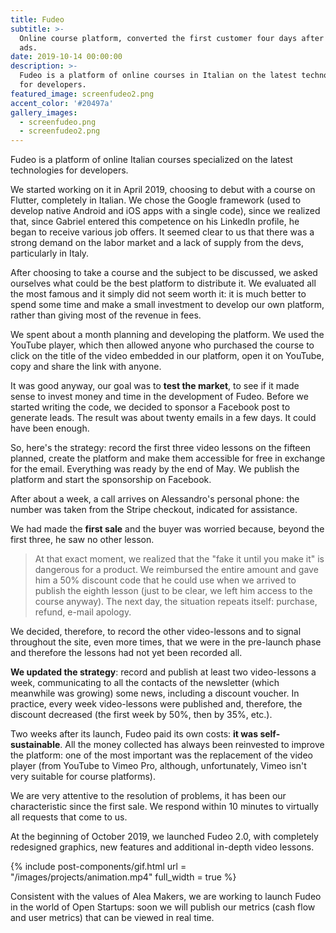 ```yaml
---
title: Fudeo
subtitle: >-
  Online course platform, converted the first customer four days after the first
  ads.
date: 2019-10-14 00:00:00
description: >-
  Fudeo is a platform of online courses in Italian on the latest technologies
  for developers.
featured_image: screenfudeo2.png
accent_color: '#20497a'
gallery_images:
  - screenfudeo.png
  - screenfudeo2.png
---
```


Fudeo is a platform of online Italian courses specialized on the latest technologies for developers.

We started working on it in April 2019, choosing to debut with a course on Flutter, completely in Italian. We chose the Google framework (used to develop native Android and iOS apps with a single code), since we realized that, since Gabriel entered this competence on his LinkedIn profile, he began to receive various job offers. It seemed clear to us that there was a strong demand on the labor market and a lack of supply from the devs, particularly in Italy.

After choosing to take a course and the subject to be discussed, we asked ourselves what could be the best platform to distribute it. We evaluated all the most famous and it simply did not seem worth it: it is much better to spend some time and make a small investment to develop our own platform, rather than giving most of the revenue in fees.

We spent about a month planning and developing the platform. We used the YouTube player, which then allowed anyone who purchased the course to click on the title of the video embedded in our platform, open it on YouTube, copy and share the link with anyone.

It was good anyway, our goal was to **test the market**, to see if it made sense to invest money and time in the development of Fudeo. Before we started writing the code, we decided to sponsor a Facebook post to generate leads. The result was about twenty emails in a few days. It could have been enough.

So, here's the strategy: record the first three video lessons on the fifteen planned, create the platform and make them accessible for free in exchange for the email. Everything was ready by the end of May. We publish the platform and start the sponsorship on Facebook.

After about a week, a call arrives on Alessandro's personal phone: the number was taken from the Stripe checkout, indicated for assistance.

We had made the **first sale** and the buyer was worried because, beyond the first three, he saw no other lesson.

> At that exact moment, we realized that the "fake it until you make it" is dangerous for a product. We reimbursed the entire amount and gave him a 50% discount code that he could use when we arrived to publish the eighth lesson (just to be clear, we left him access to the course anyway). The next day, the situation repeats itself: purchase, refund, e-mail apology.

We decided, therefore, to record the other video-lessons and to signal throughout the site, even more times, that we were in the pre-launch phase and therefore the lessons had not yet been recorded all.

**We updated the strategy**\: record and publish at least two video-lessons a week, communicating to all the contacts of the newsletter (which meanwhile was growing) some news, including a discount voucher. In practice, every week video-lessons were published and, therefore, the discount decreased (the first week by 50%, then by 35%, etc.).

Two weeks after its launch, Fudeo paid its own costs: **it was self-sustainable**. All the money collected has always been reinvested to improve the platform: one of the most important was the replacement of the video player (from YouTube to Vimeo Pro, although, unfortunately, Vimeo isn't very suitable for course platforms).

We are very attentive to the resolution of problems, it has been our characteristic since the first sale. We respond within 10 minutes to virtually all requests that come to us.

At the beginning of October 2019, we launched Fudeo 2.0, with completely redesigned graphics, new features and additional in-depth video lessons.

{% include post-components/gif.html url = "/images/projects/animation.mp4" full_width = true %}

Consistent with the values of Alea Makers, we are working to launch Fudeo in the world of Open Startups: soon we will publish our metrics (cash flow and user metrics) that can be viewed in real time.